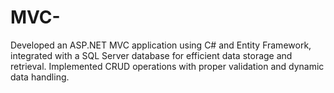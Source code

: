 # MVC-
Developed an ASP.NET MVC application using C# and Entity Framework, integrated with a SQL Server database for efficient data storage and retrieval. Implemented CRUD operations with proper validation and dynamic data handling.
